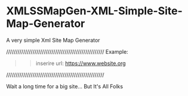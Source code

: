 # XMLSSMapGen-XML-Simple-Site-Map-Generator
A very simple Xml Site Map Generator

////////////////////////////////////////////////////
Example:

>> inserire url: https://www.website.org

////////////////////////////////////////////////////

Wait a long time for a big site...
But It's All Folks
